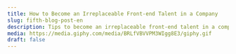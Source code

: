 ```yaml
---
title: How to Become an Irreplaceable Front-end Talent in a Company
slug: fifth-blog-post-en
description: Tips to become an irreplaceable front-end talent in a company.
media: https://media.giphy.com/media/BRLfVBVVPM3WIgg8E3/giphy.gif
draft: false
---
```

